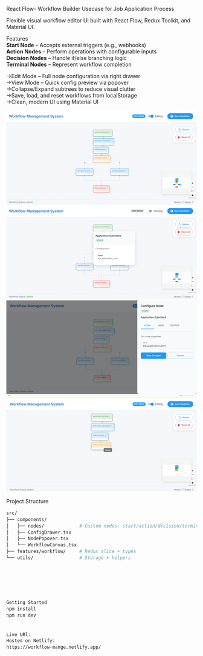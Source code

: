React Flow- Workflow Builder Usecase for Job Application Process

Flexible visual workflow editor UI built with React Flow, Redux Toolkit, and Material UI. 

Features  
**Start Node** – Accepts external triggers (e.g., webhooks)  
**Action Nodes** – Perform operations with configurable inputs  
**Decision Nodes** – Handle if/else branching logic  
**Terminal Nodes** – Represent workflow completion  

 ->Edit Mode – Full node configuration via right drawer  
 ->View Mode – Quick config preview via popover  
 ->Collapse/Expand subtrees to reduce visual clutter  
 ->Save, load, and reset workflows from localStorage  
 ->Clean, modern UI using Material UI  

![Main workflow](<Screenshot 2025-06-02 203537.png>)
![Workflow with view mode](<Screenshot 2025-06-02 203601.png>)
![workflow with edit mode](<Screenshot 2025-06-02 203623.png>)
![subtree collapse or expand](<Screenshot 2025-06-02 205537.png>)


Project Structure

```bash
src/
├── components/
│   ├── nodes/             # Custom nodes: start/action/decision/terminal
│   ├── ConfigDrawer.tsx
│   ├── NodePopover.tsx
│   └── WorkflowCanvas.tsx
├── features/workflow/     # Redux slice + types
└── utils/                 # Storage + helpers






Getting Started
npm install
npm run dev


Live URl:
Hosted on Netlify:
https://workflow-mange.netlify.app/